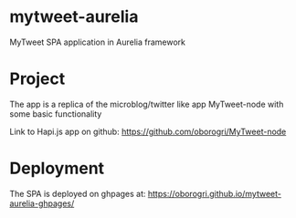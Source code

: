 # mytweet-aurelia
MyTweet SPA application in Aurelia framework
# Project
The app is a replica of the microblog/twitter like app MyTweet-node with some basic functionality

Link to Hapi.js app on github: https://github.com/oborogri/MyTweet-node

# Deployment

The SPA is deployed on ghpages at: https://oborogri.github.io/mytweet-aurelia-ghpages/
